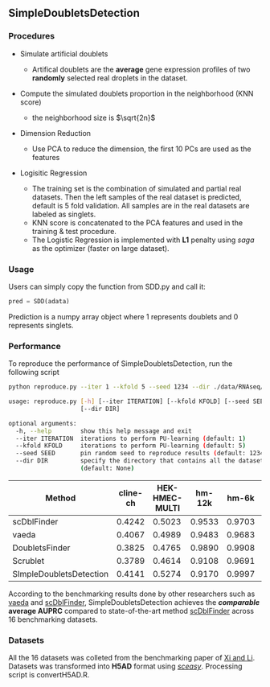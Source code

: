 ## SimpleDoubletsDetection

### Procedures
- Simulate artificial doublets
	
	- Artifical doublets are the **average** gene expression profiles of two **randomly** selected real droplets in the dataset.
- Compute the simulated doublets proportion in the neighborhood (KNN score)
  - the neighborhood size is $\sqrt{2n}$
- Dimension Reduction
  - Use PCA to reduce the dimension, the first 10 PCs are used as the features
- Logisitic Regression

  - The training set is the combination of simulated and partial real datasets. Then the left samples of the real dataset is predicted, default is 5 fold validation. All samples are in the real datasets are labeled as singlets.
  - KNN score is concatenated to the PCA features and used in the training & test procedure.
  - The Logistic Regression is implemented with **L1** penalty using *saga* as the optimizer (faster on large dataset).
### Usage
Users can simply copy the function from SDD.py and call it:

```python
pred = SDD(adata)
```

Prediction is a numpy array object where 1 represents doublets and 0 represents singlets.

### Performance

To reproduce the performance of SimpleDoubletsDetection, run the following script

```bash
python reproduce.py --iter 1 --kfold 5 --seed 1234 --dir ./data/RNAseq/
```
```bash
usage: reproduce.py [-h] [--iter ITERATION] [--kfold KFOLD] [--seed SEED]
                    [--dir DIR]

optional arguments:
  -h, --help        show this help message and exit
  --iter ITERATION  iterations to perform PU-learning (default: 1)
  --kfold KFOLD     iterations to perform PU-learning (default: 5)
  --seed SEED       pin random seed to reproduce results (default: 1234)
  --dir DIR         specify the directory that contains all the datasets
                    (default: None)
```



| Method                  | cline-ch | HEK-HMEC-MULTI | hm-12k | hm-6k  | HMEC-orig-MULTI | HMEC-rep-MULTI | J293t-dm | mkidney-ch | nuc-MULTI | pbmc-1A-dm | pbmc-1B-dm | pbmc-1C-dm | pbmc-2ctrl-dm | pbmc-2stim-dm | pbmc-ch | pdx-MULTI | Average |
| ----------------------- | -------- | -------------- | ------ | ------ | --------------- | -------------- | -------- | ---------- | --------- | ---------- | ---------- | ---------- | ------------- | ------------- | ------- | --------- | ------- |
| scDblFinder             | 0.4242   | 0.5023         | 0.9533 | 0.9703 | 0.4954          | 0.6045         | 0.1557   | 0.5989     | 0.4480    | 0.5161     | 0.4119     | 0.5878     | 0.6550        | 0.6538        | 0.6535  | 0.3981    | 0.5643  |
| vaeda                   | 0.4067   | 0.4989         | 0.9483 | 0.9683 | 0.4829          | 0.6035         | 0.0978   | 0.5810     | 0.4398    | 0.0759     | 0.3799     | 0.5276     | 0.6733        | 0.6548        | 0.6072  | 0.4178    | 0.5227  |
| DoubletsFinder          | 0.3825   | 0.4765         | 0.9890 | 0.9908 | 0.3958          | 0.6035         | 0.2303   | 0.4605     | 0.4428    | 0.4869     | 0.2289     | 0.5368     | 0.6014        | 0.6446        | 0.6066  | 0.3937    | 0.5294  |
| Scrublet                | 0.3789   | 0.4614         | 0.9108 | 0.9691 | 0.3981          | 0.4906         | 0.2553   | 0.5482     | 0.3580    | 0.2449     | 0.2023     | 0.3079     | 0.5635        | 0.5441        | 0.5260  | 0.2528    | 0.4632  |
| SImpleDoubletsDetection | 0.4141   | 0.5274         | 0.9170 | 0.9997 | 0.4588          | 0.6150         | 0.1436   | 0.6303     | 0.4613    | 0.5024     | 0.3754     | 0.5555     | 0.6580        | 0.6509        | 0.6509  | 0.4401    | 0.5625  |

According to the benchmarking results done by other researchers such as [vaeda](https://doi.org/10.1093/bioinformatics/btac720) and [scDblFinder](https://f1000research.com/articles/10-979), SimpleDoubletsDetection achieves the ***comparable*** **average AUPRC** compared to state-of-the-art method  [scDblFinder](https://f1000research.com/articles/10-979) across 16 benchmarking datasets. 

### Datasets
All the 16 datasets was colleted from the benchmarking paper of [Xi and Li](https://doi.org/10.1016/j.cels.2020.11.008). Datasets was transformed into **H5AD** format using [*sceasy*](https://github.com/cellgeni/sceasy). Processing script is convertH5AD.R.